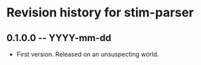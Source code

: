 # Revision history for stim-parser

## 0.1.0.0 -- YYYY-mm-dd

* First version. Released on an unsuspecting world.
